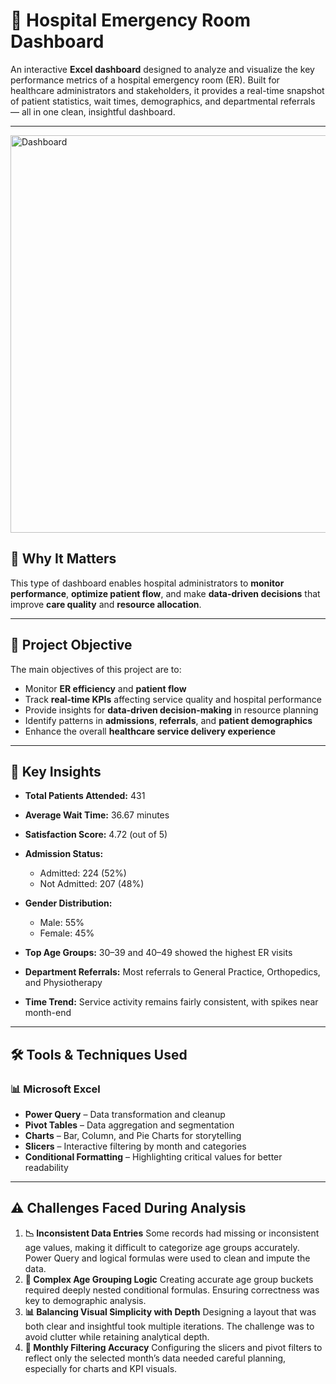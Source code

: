 
# 🏥 Hospital Emergency Room Dashboard

An interactive **Excel dashboard** designed to analyze and visualize the key performance metrics of a hospital emergency room (ER). Built for healthcare administrators and stakeholders, it provides a real-time snapshot of patient statistics, wait times, demographics, and departmental referrals — all in one clean, insightful dashboard.

---
<img width="1564" height="636" alt="Dashboard" src="https://github.com/user-attachments/assets/9077b0d4-b627-4e39-a5cf-a3c3ddbfcd8a" />

## 📌 Why It Matters

This type of dashboard enables hospital administrators to **monitor performance**, **optimize patient flow**, and make **data-driven decisions** that improve **care quality** and **resource allocation**.

---

## 🎯 Project Objective

The main objectives of this project are to:

* Monitor **ER efficiency** and **patient flow**
* Track **real-time KPIs** affecting service quality and hospital performance
* Provide insights for **data-driven decision-making** in resource planning
* Identify patterns in **admissions**, **referrals**, and **patient demographics**
* Enhance the overall **healthcare service delivery experience**

---

## 📌 Key Insights 

* **Total Patients Attended:** 431
* **Average Wait Time:** 36.67 minutes
* **Satisfaction Score:** 4.72 (out of 5)
* **Admission Status:**

  * Admitted: 224 (52%)
  * Not Admitted: 207 (48%)
* **Gender Distribution:**

  * Male: 55%
  * Female: 45%
* **Top Age Groups:** 30–39 and 40–49 showed the highest ER visits
* **Department Referrals:** Most referrals to General Practice, Orthopedics, and Physiotherapy
* **Time Trend:** Service activity remains fairly consistent, with spikes near month-end

---

## 🛠 Tools & Techniques Used

### 📊 Microsoft Excel

* **Power Query** – Data transformation and cleanup
* **Pivot Tables** – Data aggregation and segmentation
* **Charts** – Bar, Column, and Pie Charts for storytelling
* **Slicers** – Interactive filtering by month and categories
* **Conditional Formatting** – Highlighting critical values for better readability

---

## ⚠️ Challenges Faced During Analysis

1. **📉 Inconsistent Data Entries**
   Some records had missing or inconsistent age values, making it difficult to categorize age groups accurately. Power Query and logical formulas were used to clean and impute the data.
2. **🧮 Complex Age Grouping Logic**
   Creating accurate age group buckets required deeply nested conditional formulas. Ensuring correctness was key to demographic analysis.
3. **📊 Balancing Visual Simplicity with Depth**
   Designing a layout that was both clear and insightful took multiple iterations. The challenge was to avoid clutter while retaining analytical depth.
4. **📆 Monthly Filtering Accuracy**
   Configuring the slicers and pivot filters to reflect only the selected month’s data needed careful planning, especially for charts and KPI visuals.
